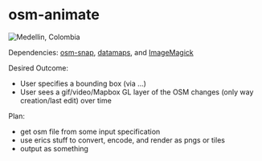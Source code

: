 osm-animate
===========

![Medellin, Colombia](https://dl.dropboxusercontent.com/u/27150206/Think%20before%20deleting/Medellin.gif)

Dependencies: [osm-snap](https://github.com/ericfischer/osm-snap), [datamaps](https://github.com/ericfischer/datamaps), and [ImageMagick](http://www.imagemagick.org/)

Desired Outcome:

- User specifies a bounding box (via ...)
- User sees a gif/video/Mapbox GL layer of the OSM changes (only way creation/last edit) over time

Plan:

- get osm file from some input specification
- use erics stuff to convert, encode, and render as pngs or tiles
- output as something
